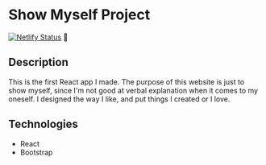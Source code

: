 # Show Myself Project

[![Netlify Status](https://api.netlify.com/api/v1/badges/f93db149-1c7f-4909-898b-3d0d8d613eb2/deploy-status)](https://app.netlify.com/sites/quizzical-mclean-379071/deploys) 🚀

## Description

This is the first React app I made. The purpose of this website is just to show myself, since I'm not good at verbal explanation when it comes to my oneself. I designed the way I like, and put things I created or I love.

## Technologies

- React
- Bootstrap
